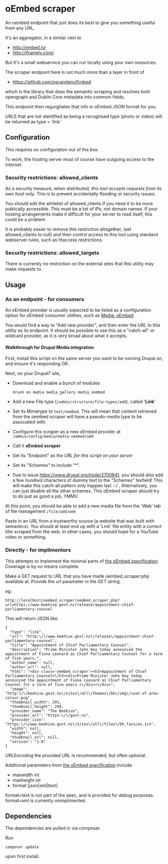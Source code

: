 # oEmbed scraper

An oembed endpoint that just does its best to give you something useful from
any URL.

It's an aggregator, in a similar vein to

* http://embed.ly/
* http://iframely.com/

But it's a small webservice you can run locally using your own resources.

The scraper endpoint here is  not much more than a layer in front of

* https://github.com/oscarotero/Embed

which is the library that does the semantic scraping and resolves both
opengraph and Dublin Core metadata into common fields.

This endpoint then regurgitates that info in oEmbed JSON format for you.

URLS that are not identified as being a recognised type (photo or video)
will be returned as type = 'link'

## Configuration

This requires no configuration out of the box.

To work, the hosting server must of course have outgoing access to the internet.

### Security restrictions: allowed_clients

As a security measure, when distributed,
_this tool accepts requests from its own host only._
This is to prevent accidentally flooding or security issues.

You should edit the whilelist of allowed_clients if you need it to be more
 publically accessible. This must be a list of IPs, not domain names.
 If your hosting arrangements make it difficult for your server to read itself,
 this could be a problem.

It is probably easier to remove this restriction altogether,
 (set allowed_clients to null)
 and then control access to this tool using standard webserver rules,
 such as htaccess restrictions.

### Security restrictions: allowed_targets

There is currently no restriction on the external sites that this utility may
make requests to.

## Usage

### As an endpoint - for consumers

An oEmbed provider is usually expected to be listed as a configuration option
 for oEmbed consumer utilities,
 such as [Media: oEmbed](https://www.drupal.org/project/media_oembed)

You would find a way to "Add new provider", and then enter the URL to this
 utility as its endpoint.
 It should be possible to use this as a "catch-all" or wildcard provider,
 as it is *very* broad about what it accepts.

#### Walkthrough for Drupal Media integration

First, install this script on the same server you want to be running Drupal on,
and ensure it's responding OK.

Next, on your Drupal7 site,
* Download and enable a bunch of modules

      drush en media media_gallery media_oembed

* Add a new File type (`/admin/structure/file-types/add`), called '**Link**'
* Set its Mimetype to `text/oembed`. This will mean that content retrieved
  from the oembed scraper will have a pseudo-media type to be associated with.
* Configure this scraper as a new oEmbed provider at
  `/admin/config/media/media-oembed/add`
* Call it **oEmbed scraper**
* Set its "Endpoint" as _the URL for this script on your server_
* Set its "Schemes" to include "*".
* Due to issue https://www.drupal.org/node/2700841, you should also add a few hundred characters of dummy text to the "Schemes" texfield!
  This will make this catch-all pattern only happen last :-/ .
  Alternatively, you can just disable all the other schemes.
  This oEmbed scraper should try to do just as good a job, YMMV.

At this point, you should be able to add a new media file from the 'Web' tab
of file management `/file/add/web`

Paste in an URL from a trustworthy source
(a website that was built with semantics).
You should at least end up with a 'Link' file entity with a correct title
 scraped from the web. In other cases, you should hope for a YouTube video
 or something.


### Directly - for implimentors

This attempts to implement the minimal parts of [the oEmbed specification](http://oembed.com/#section2)
Coverage is by no means complete.

Make a GET request to URL that you have made oembed_scraper.php available at.
Provide the url parameter in the GET string.

eg:

    http://localhost/oembed_scraper/oembed_scraper.php?url=https://www.beehive.govt.nz/release/appointment-chief-parliamentary-counsel

This will return JSON like:

    {
      "type": "link",
      "url": "http:\/\/www.beehive.govt.nz\/release\/appointment-chief-parliamentary-counsel",
      "title": "Appointment of Chief Parliamentary Counsel",
      "description": "Prime Minister John Key today announced the appointment of Fiona Leonard as Chief Parliamentary Counsel for a term of five years.",
      "author_name": null,
      "author_url": null,
      "html": "<div class='oembed_scraper'><h3>Appointment of Chief Parliamentary Counsel<\/h3><div>Prime Minister John Key today announced the appointment of Fiona Leonard as Chief Parliamentary Counsel for a term of five years.<\/div><\/div>",
      "image": "http:\/\/beehive.govt.nz\/sites\/all\/themes\/bh\/img\/coat-of-arms-colour.png",
      "thumbnail_width": 291,
      "thumbnail_height": 294,
      "provider_name": "The Beehive",
      "provider_url": "https:\/\/govt.nz",
      "provider_icon": "https:\/\/www.beehive.govt.nz\/sites\/all\/files\/bh_favicon.ico",
      "width": null,
      "height": null,
      "thumbnail_url": null,
      "version": "1.0"
    }

URLEncoding the provided URL is recommended, but often optional.

Additional parameters from [the oEmbed specification](http://oembed.com/#section2)
include
* maxwidth int
* maxheight int
* format [json|xml|text]

format=text is not part of the spec, and is provided for debug purposes.
format=xml is currently unimplimented.

## Dependencies

The dependencies are pulled in via composer.

Run

    composer update

upon first install.